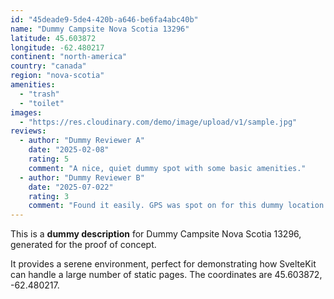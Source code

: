 ```yaml
---
id: "45deade9-5de4-420b-a646-be6fa4abc40b"
name: "Dummy Campsite Nova Scotia 13296"
latitude: 45.603872
longitude: -62.480217
continent: "north-america"
country: "canada"
region: "nova-scotia"
amenities:
  - "trash"
  - "toilet"
images:
  - "https://res.cloudinary.com/demo/image/upload/v1/sample.jpg"
reviews:
  - author: "Dummy Reviewer A"
    date: "2025-02-08"
    rating: 5
    comment: "A nice, quiet dummy spot with some basic amenities."
  - author: "Dummy Reviewer B"
    date: "2025-07-022"
    rating: 3
    comment: "Found it easily. GPS was spot on for this dummy location."
---
```


This is a **dummy description** for Dummy Campsite Nova Scotia 13296, generated for the proof of concept.

It provides a serene environment, perfect for demonstrating how SvelteKit can handle a large number of static pages. The coordinates are 45.603872, -62.480217.
